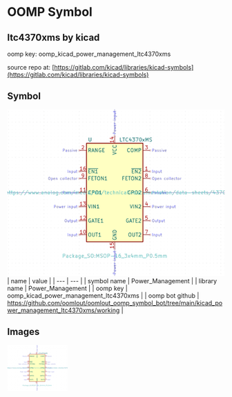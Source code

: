 # OOMP Symbol  
## ltc4370xms  by kicad  
  
oomp key: oomp_kicad_power_management_ltc4370xms  
  
source repo at: [https://gitlab.com/kicad/libraries/kicad-symbols](https://gitlab.com/kicad/libraries/kicad-symbols)  
## Symbol  
  
[![working.png](working_600.png)](working.png)  
| name | value | 
| --- | --- | 
| symbol name | Power_Management | 
| library name | Power_Management | 
| oomp key | oomp_kicad_power_management_ltc4370xms | 
| oomp bot github | https://github.com/oomlout/oomlout_oomp_symbol_bot/tree/main/kicad_power_management_ltc4370xms/working | 
## Images  
  
[![working.png](working_140.png)](working.png)  
